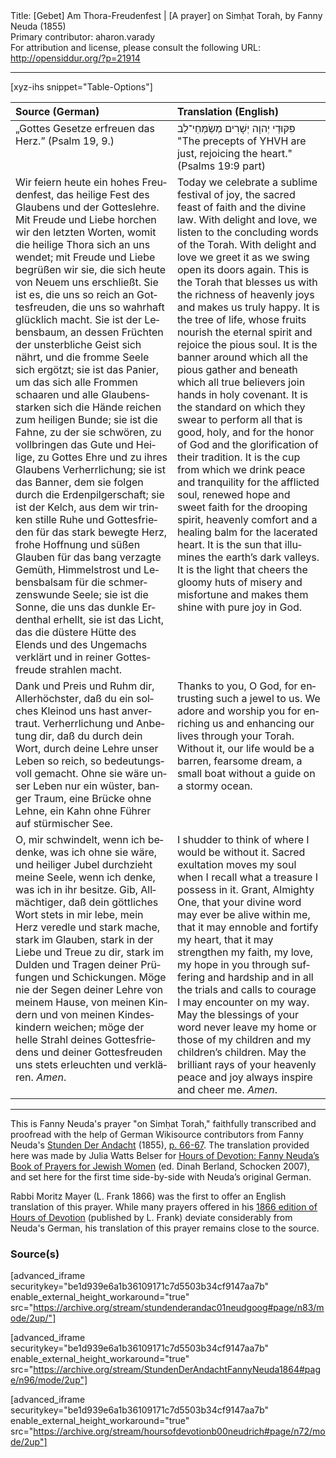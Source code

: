 <html>
<head></head>
<body>
Title: [Gebet] Am Thora-Freudenfest | [A prayer] on Simḥat Torah, by Fanny Neuda (1855)<br />
Primary contributor: aharon.varady<br />
For attribution and license, please consult the following URL: <a href="http://opensiddur.org/?p=21914">http://opensiddur.org/?p=21914</a>
<p />
<hr />

[xyz-ihs snippet="Table-Options"]<table style="margin-left: auto; margin-right: auto;" class="draggable">
<thead><tr><th id="x" style="text-align: left;">Source (German)</th><th style="text-align: left;">Translation (English)</th></tr></thead>
<tbody>
<tr><td style="vertical-align:top;">
<div class="german" lang="de">
„Gottes Gesetze erfreuen das Herz.” (Psalm 19, 9.)
</span></div></td>

<td style="vertical-align:top;">
<div class="english" lang="en">
<span class="liturgy" lang="he">פִּקּוּדֵי יְהוָה יְשָׁרִים מְשַׂמְּחֵי־לֵב</span>
"The precepts of YHVH are just, rejoicing the heart." (Psalms 19:9 part)
</span></div></td></tr>


<tr><td style="vertical-align:top;">
<div class="german" lang="de">
Wir feiern heute ein hohes Freudenfest, das heilige Fest des Glaubens und der Gotteslehre. Mit Freude und Liebe horchen wir den letzten Worten, womit die heilige Thora sich an uns wendet; mit Freude und Liebe begrüßen wir sie, die sich heute von Neuem uns erschließt. Sie ist es, die uns so reich an Gottesfreuden, die uns so wahrhaft glücklich macht. Sie ist der Lebensbaum, an dessen Früchten der unsterbliche Geist sich nährt, und die fromme Seele sich ergötzt; sie ist das Panier, um das sich alle Frommen schaaren und alle Glaubensstarken sich die Hände reichen zum heiligen Bunde; sie ist die Fahne, zu der sie schwören, zu vollbringen das Gute und Heilige, zu Gottes Ehre und zu ihres Glaubens Verherrlichung; sie ist das Banner, dem sie folgen durch die Erdenpilgerschaft; sie ist der Kelch, aus dem wir trinken stille Ruhe und Gottesfrieden für das stark bewegte Herz, frohe Hoffnung und süßen Glauben für das bang verzagte Gemüth, Himmelstrost und Lebensbalsam für die schmerzenswunde Seele; sie ist die Sonne, die uns das dunkle Erdenthal erhellt, sie ist das Licht, das die düstere Hütte des Elends und des Ungemachs verklärt und in reiner Gottesfreude strahlen macht.
</span></div></td>

<td style="vertical-align:top;">
<div class="english" lang="en">
Today we celebrate a sublime festival of joy, the sacred feast of faith and the divine law. With delight and love, we listen to the concluding words of the Torah. With delight and love we greet it as we swing open its doors again. This is the Torah that blesses us with the richness of heavenly joys and makes us truly happy. It is the tree of life, whose fruits nourish the eternal spirit and rejoice the pious soul. It is the banner around which all the pious gather and beneath which all true believers join hands in holy covenant. It is the standard on which they swear to perform all that is good, holy, and for the honor of God and the glorification of their tradition. It is the cup from which we drink peace and tranquility for the afflicted soul, renewed hope and sweet faith for the drooping spirit, heavenly comfort and a healing balm for the lacerated heart. It is the sun that illumines the earth’s dark valleys. It is the light that cheers the gloomy huts of misery and misfortune and makes them shine with pure joy in God.
</span></div></td></tr>


<tr><td style="vertical-align:top;">
<div class="german" lang="de">
Dank und Preis und Ruhm dir, Allerhöchster, daß du ein solches Kleinod uns hast anvertraut. Verherrlichung und Anbetung dir, daß du durch dein Wort, durch deine Lehre unser Leben so reich, so bedeutungsvoll gemacht. Ohne sie wäre unser Leben nur ein wüster, banger Traum, eine Brücke ohne Lehne, ein Kahn ohne Führer auf stürmischer See.
</span></div></td>

<td style="vertical-align:top;">
<div class="english" lang="en">
Thanks to you, O God, for entrusting such a jewel to us. We adore and worship you for enriching us and enhancing our lives through your Torah. Without it, our life would be a barren, fearsome dream, a small boat without a guide on a stormy ocean.
</span></div></td></tr>


<tr><td style="vertical-align:top;">
<div class="german" lang="de">
O, mir schwindelt, wenn ich bedenke, was ich ohne sie wäre, und heiliger Jubel durchzieht meine Seele, wenn ich denke, was ich in ihr besitze. Gib, Allmächtiger, daß dein göttliches Wort stets in mir lebe, mein Herz veredle und stark mache, stark im Glauben, stark in der Liebe und Treue zu dir, stark im Dulden und Tragen deiner Prüfungen und Schickungen. Möge nie der Segen deiner Lehre von meinem Hause, von meinen Kindern und von meinen Kindeskindern weichen; möge der helle Strahl deines Gottesfriedens und deiner Gottesfreuden uns stets erleuchten und verklären. <em>Amen</em>.
</span></div></td>

<td style="vertical-align:top;">
<div class="english" lang="en">
I shudder to think of where I would be without it. Sacred exultation moves my soul when I recall what a treasure I possess in it. Grant, Almighty One, that your divine word may ever be alive within me, that it may ennoble and fortify my heart, that it may strengthen my faith, my love, my hope in you through suffering and hardship and in all the trials and calls to courage I may encounter on my way. May the blessings of your word never leave my home or those of my children and my children’s children. May the brilliant rays of your heavenly peace and joy always inspire and cheer me. <em>Amen</em>.
</span></div>
</td></tr>
</tbody></table>

<hr />

This is Fanny Neuda's prayer "on Simḥat Torah," faithfully transcribed and proofread with the help of German Wikisource contributors from Fanny Neuda's <a href="http://de.wikisource.org/wiki/Stunden_der_Andacht">Stunden Der Andacht</a> (1855), <a href="http://de.wikisource.org/wiki/Seite:Neuda-Stunden_der_Andacht-1858.pdf/66">p. 66-67</a>. The translation provided here was made by Julia Watts Belser for <a href="http://www.worldcat.org/title/hours-of-devotion-fanny-neudas-book-of-prayers-for-jewish-women/oclc/76792139">Hours of Devotion: Fanny Neuda’s Book of Prayers for Jewish Women</a> (ed. Dinah Berland, Schocken 2007), and set here for the first time side-by-side with Neuda’s original German.

Rabbi Moritz Mayer (L. Frank 1866) was the first to offer an English translation of this prayer. While many prayers offered in his <a href="https://opensiddur.org/compilations/rabbinic-prayer/seder-tkhines/an-abridged-english-translation-of-fanny-neudas-stunden-der-andacht-by-moritz-mayer-1866/">1866 edition of Hours of Devotion</a> (published by L. Frank) deviate considerably from Neuda's German, his translation of this prayer remains close to the source.

<h3>Source(s)</h3>

[advanced_iframe securitykey="be1d939e6a1b36109171c7d5503b34cf9147aa7b" enable_external_height_workaround="true" src="https://archive.org/stream/stundenderandac01neudgoog#page/n83/mode/2up/"]

[advanced_iframe securitykey="be1d939e6a1b36109171c7d5503b34cf9147aa7b" enable_external_height_workaround="true" src="https://archive.org/stream/StundenDerAndachtFannyNeuda1864#page/n96/mode/2up"]

[advanced_iframe securitykey="be1d939e6a1b36109171c7d5503b34cf9147aa7b" enable_external_height_workaround="true" src="https://archive.org/stream/hoursofdevotionb00neudrich#page/n72/mode/2up"]
</body>
</html>